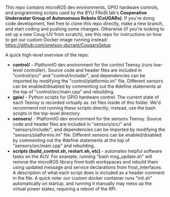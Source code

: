 This repo contains microROS dev environments, GPIO hardware controls, and programming scripts used by the BYU FRoSt lab's **Cooperative Underwater Group of Autonomous Robots (CoUGARs)**. 
If you're doing code development, feel free to clone this repo directly, make a new branch, and start coding and pushing some changes.
Otherwise (if you're looking to set up a new Coug-UV from scratch), see this repo for instructions on how to get our custom Docker image running instead: https://github.com/snelson-durrant/CougarsSetup

A quick high-level overview of the repo:
- **control/** - PlatformIO dev environment for the control Teensy (runs low-level controller).
Source code and header files are included in "control/src/" and "control/include/", and dependencies can be imported by modifying the "control/platformio.ini" file.
Different sensors can be enabled/disabled by commenting out the #define statements at the top of "control/src/main.cpp" and rebuilding.
- **gpio/** - Python scripts for GPIO hardware control.
The current state of each Teensy is recorded virtually as .txt files inside of this folder.
We'd recommend not running these scripts directly; instead, use the bash scripts in the top-level directory.
- **sensors/** - PlatformIO dev environment for the sensors Teensy.
Source code and header files are included in "sensors/src/" and "sensors/include/", and dependencies can be imported by modifying the "sensors/platformio.ini" file.
Different sensors can be enabled/disabled by commenting out the #define statements at the top of "sensors/src/main.cpp" and rebuilding.
- **scripts (build_control.sh, restart.sh, etc)** - automates helpful software tasks on the AUV.
For example, running "bash msg_update.sh" will remove the microROS library from both workspaces and rebuild them using updated message and service declarations from frost_interfaces.
A description of what each script does is included as a header comment in the file.
A quick note: our custom docker container runs "init.sh" automatically on startup, and running it manually may mess up the virtual power states, requiring a reboot of the RPi.
